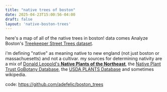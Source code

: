```yaml
---
title: "native trees of boston"
date: 2025-04-23T15:00:56-04:00
draft: false
layout: 'native-boston-trees'
---
```


here's a map of all of the native trees in boston!
data comes Analyze Boston's [Treekeeper Street Trees dataset](https://data.boston.gov/dataset/treekeeper-street-trees).

i'm defining "native" as meaning native to new england (not just boston or massachuesetts) and not a cultivar. my sources for determining nativity are a mix of [Donald Leopold's __Native Plants of the Northeast__](https://archive.org/details/nativeplantsofno0000leop), the [Native Plant Trust GoBotany Database](https://gobotany.nativeplanttrust.org/), the [USDA PLANTS Database](https://plants.usda.gov/) and sometimes wikipedia.

code: https://github.com/adefelic/boston_trees

